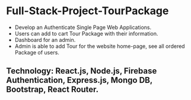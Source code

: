# Full-Stack-Project-TourPackage

-	Develop an Authenticate Single Page Web Applications.
-	Users can add to cart Tour Package with their information.
-	Dashboard for an admin.
-	Admin is able to add Tour for the website home-page, see all ordered Package of users.
## Technology: React.js, Node.js, Firebase Authentication, Express.js, Mongo DB, Bootstrap, React Router.

